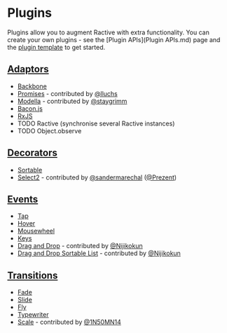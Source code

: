 # Plugins

Plugins allow you to augment Ractive with extra functionality. You can create your own plugins - see the [Plugin APIs](Plugin APIs.md) page and the [plugin template](https://github.com/RactiveJS/Plugin-template) to get started.


## [Adaptors](Adaptors.md)

* [Backbone](https://github.com/ractivejs/ractive-adaptors-backbone)
* [Promises](http://lluchs.github.io/Ractive-adaptors-Promise/) - contributed by [@lluchs](https://github.com/lluchs)
* [Modella](https://github.com/staygrimm/ractive-adaptors-modella) - contributed by [@staygrimm](https://github.com/staygrimm)
* [Bacon.js](http://ractivejs.github.io/ractive-adaptors-bacon/)
* [RxJS](http://ractivejs.github.io/ractive-adaptors-rxjs/)
* TODO Ractive (synchronise several Ractive instances)
* TODO Object.observe


## [Decorators](Decorators.md)

* [Sortable](http://ractivejs.github.io/Ractive-decorators-sortable/)
* [Select2](http://prezent.github.io/ractive-decorators-select2/) - contributed by [@sandermarechal](https://github.com/sandermarechal) ([@Prezent](https://github.com/Prezent))


## [Events](Events.md)

* [Tap](http://ractivejs.github.io/ractive-events-tap)
* [Hover](http://ractivejs.github.io/ractive-events-hover)
* [Mousewheel](http://ractivejs.github.io/ractive-events-mousewheel)
* [Keys](http://ractivejs.github.io/ractive-events-keys)
* [Drag and Drop](https://github.com/Nijikokun/ractive.drag.drop.js) - contributed by [@Nijikokun](https://github.com/Nijikokun)
* [Drag and Drop Sortable List](https://github.com/Nijikokun/ractive.sortable.js) - contributed by [@Nijikokun](https://github.com/Nijikokun)


## [Transitions](Transitions.md)

* [Fade](http://ractivejs.github.io/ractive-transitions-fade)
* [Slide](http://ractivejs.github.io/ractive-transitions-slide)
* [Fly](http://ractivejs.github.io/ractive-transitions-fly)
* [Typewriter](http://ractivejs.github.io/ractive-transitions-typewriter)
* [Scale](https://github.com/1N50MN14/Ractive-transitions-scale) - contributed by [@1N50MN14](https://github.com/1N50MN14)
